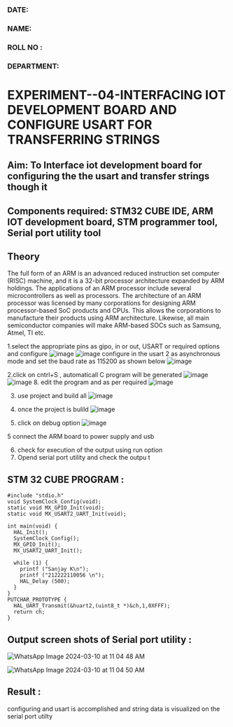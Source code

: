 
###  DATE: 

###  NAME: 
###  ROLL NO :
###  DEPARTMENT: 

# EXPERIMENT--04-INTERFACING IOT DEVELOPMENT BOARD AND CONFIGURE USART FOR TRANSFERRING STRINGS 
## Aim: To Interface iot development board for configuring the the usart and transfer strings though it 
## Components required: STM32 CUBE IDE, ARM IOT development board,  STM programmer tool, Serial port utility tool 
## Theory 
The full form of an ARM is an advanced reduced instruction set computer (RISC) machine, and it is a 32-bit processor architecture expanded by ARM holdings. The applications of an ARM processor include several microcontrollers as well as processors. The architecture of an ARM processor was licensed by many corporations for designing ARM processor-based SoC products and CPUs. This allows the corporations to manufacture their products using ARM architecture. Likewise, all main semiconductor companies will make ARM-based SOCs such as Samsung, Atmel, TI etc.


1.select the appropriate pins as gipo, in or out, USART or required options and configure 
![image](https://user-images.githubusercontent.com/36288975/226189403-f7179f1a-3eae-4637-826b-ab4ec35ba1e1.png)
![image](https://user-images.githubusercontent.com/36288975/226189425-2b2414ce-49b3-4b61-a260-c658cb2e4152.png)
configure in the usart 2 as asynchronous mode and set the baud rate as 115200 as shown below 
![image](https://user-images.githubusercontent.com/36288975/234776631-d6a84ef4-904c-4eac-98ed-ab6253e9379c.png)

  
2.click on cntrl+S , automaticall C program will be generated 
![image](https://user-images.githubusercontent.com/36288975/226189443-8b43451d-0b14-47e4-a20b-cc09c6ad8458.png)
![image](https://user-images.githubusercontent.com/36288975/226189450-85ffa969-2ffb-4788-81e5-72d60fdda0f1.png)
8. edit the program and as per required 
![image](https://user-images.githubusercontent.com/36288975/226189461-a573e62f-a109-4631-a250-a20925758fe0.png)

3. use project and build all 
![image](https://user-images.githubusercontent.com/36288975/226189554-3f7101ac-3f41-48fc-abc7-480bd6218dec.png)
10. once the project is bulild 
![image](https://user-images.githubusercontent.com/36288975/226189577-c61cc1eb-3990-4968-8aa6-aefffc766b70.png)

4. click on debug option 
![image](https://user-images.githubusercontent.com/36288975/226189625-37daa9a3-62e9-42b5-a5ce-2ac63345905b.png)

5 connect the  ARM board to power supply and usb 


6. check for execution of the output using run option
7. Opend serial port utility and check the outpu t



## STM 32 CUBE PROGRAM :
```
#include "stdio.h"
void SystemClock_Config(void);
static void MX_GPIO_Init(void);
static void MX_USART2_UART_Init(void);

int main(void) {
  HAL_Init();
  SystemClock_Config();
  MX_GPIO_Init();
  MX_USART2_UART_Init();

  while (1) {
    printf ("Sanjay K\n");
    printf ("212222110056 \n");
    HAL_Delay (500);
  }
}
PUTCHAR_PROTOTYPE {
  HAL_UART_Transmit(&huart2,(uint8_t *)&ch,1,0XFFF);
  return ch;
}
```



## Output screen shots of Serial port utility   :
 ![WhatsApp Image 2024-03-10 at 11 04 48 AM](https://github.com/Yuvakrishna0/-EXPERIMENT--03-INTERFACE-IOT-BOARD-AND-CONFIGURE-USART-TO-TRANSFER-STRINGS-/assets/117915037/fe0c0601-9435-4e74-b3ef-c28c09011de4)

 
 ![WhatsApp Image 2024-03-10 at 11 04 50 AM](https://github.com/Yuvakrishna0/-EXPERIMENT--03-INTERFACE-IOT-BOARD-AND-CONFIGURE-USART-TO-TRANSFER-STRINGS-/assets/117915037/0d0065bb-54da-45fc-becc-98209673b836)

 
 
 
 
## Result :
configuring and usart is accomplished and string data is visualized on the serial port utilty
